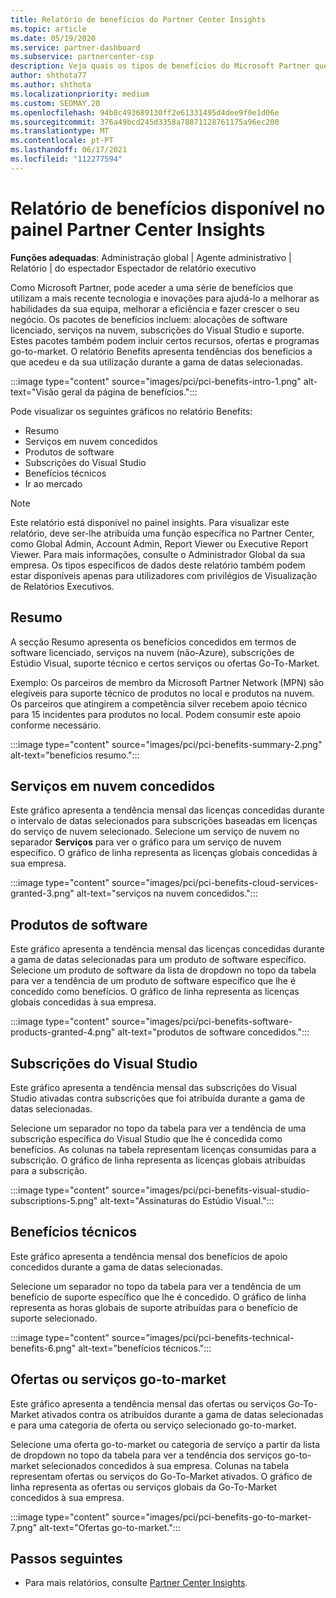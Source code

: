 ```yaml
---
title: Relatório de benefícios do Partner Center Insights
ms.topic: article
ms.date: 05/19/2020
ms.service: partner-dashboard
ms.subservice: partnercenter-csp
description: Veja quais os tipos de benefícios do Microsoft Partner que lhe foram concedidos para ajudar a crescer o seu negócio, melhorar a eficiência e melhorar as habilidades da sua equipa.
author: shthota77
ms.author: shthota
ms.localizationpriority: medium
ms.custom: SEOMAY.20
ms.openlocfilehash: 94b8c493689130ff2e61331495d4dee9f0e1d06e
ms.sourcegitcommit: 376a49bcd245d3358a78871128761175a96ec200
ms.translationtype: MT
ms.contentlocale: pt-PT
ms.lasthandoff: 06/17/2021
ms.locfileid: "112277594"
---
```

# <a name="benefits-report-available-from-the-partner-center-insights-dashboard"></a>Relatório de benefícios disponível no painel Partner Center Insights

**Funções adequadas**: Administração global | Agente administrativo | Relatório | do espectador Espectador de relatório executivo

Como Microsoft Partner, pode aceder a uma série de benefícios que utilizam a mais recente tecnologia e inovações para ajudá-lo a melhorar as habilidades da sua equipa, melhorar a eficiência e fazer crescer o seu negócio. Os pacotes de benefícios incluem: alocações de software licenciado, serviços na nuvem, subscrições do Visual Studio e suporte. Estes pacotes também podem incluir certos recursos, ofertas e programas go-to-market. O relatório Benefits apresenta tendências dos benefícios a que acedeu e da sua utilização durante a gama de datas selecionadas.

:::image type="content" source="images/pci/pci-benefits-intro-1.png" alt-text="Visão geral da página de benefícios.":::

Pode visualizar os seguintes gráficos no relatório Benefits:

- Resumo
- Serviços em nuvem concedidos
- Produtos de software
- Subscrições do Visual Studio
- Benefícios técnicos
- Ir ao mercado

 > [!NOTE]
 > Este relatório está disponível no painel insights. Para visualizar este relatório, deve ser-lhe atribuída uma função específica no Partner Center, como Global Admin, Account Admin, Report Viewer ou Executive Report Viewer. Para mais informações, consulte o Administrador Global da sua empresa. Os tipos específicos de dados deste relatório também podem estar disponíveis apenas para utilizadores com privilégios de Visualização de Relatórios Executivos.

## <a name="summary"></a>Resumo

A secção Resumo apresenta os benefícios concedidos em termos de software licenciado, serviços na nuvem (não-Azure), subscrições de Estúdio Visual, suporte técnico e certos serviços ou ofertas Go-To-Market.

Exemplo: Os parceiros de membro da Microsoft Partner Network (MPN) são elegíveis para suporte técnico de produtos no local e produtos na nuvem. Os parceiros que atingirem a competência silver recebem apoio técnico para 15 incidentes para produtos no local. Podem consumir este apoio conforme necessário. 

:::image type="content" source="images/pci/pci-benefits-summary-2.png" alt-text="benefícios resumo.":::

## <a name="cloud-services-granted"></a>Serviços em nuvem concedidos

Este gráfico apresenta a tendência mensal das licenças concedidas durante o intervalo de datas selecionados para subscrições baseadas em licenças do serviço de nuvem selecionado.
Selecione um serviço de nuvem no separador **Serviços** para ver o gráfico para um serviço de nuvem específico. O gráfico de linha representa as licenças globais concedidas à sua empresa.

:::image type="content" source="images/pci/pci-benefits-cloud-services-granted-3.png" alt-text="serviços na nuvem concedidos.":::

## <a name="software-products"></a>Produtos de software

Este gráfico apresenta a tendência mensal das licenças concedidas durante a gama de datas selecionadas para um produto de software específico. Selecione um produto de software da lista de dropdown no topo da tabela para ver a tendência de um produto de software específico que lhe é concedido como benefícios. O gráfico de linha representa as licenças globais concedidas à sua empresa.

:::image type="content" source="images/pci/pci-benefits-software-products-granted-4.png" alt-text="produtos de software concedidos.":::

## <a name="visual-studio-subscriptions"></a>Subscrições do Visual Studio

Este gráfico apresenta a tendência mensal das subscrições do Visual Studio ativadas contra subscrições que foi atribuída durante a gama de datas selecionadas.

Selecione um separador no topo da tabela para ver a tendência de uma subscrição específica do Visual Studio que lhe é concedida como benefícios. As colunas na tabela representam licenças consumidas para a subscrição. O gráfico de linha representa as licenças globais atribuídas para a subscrição.

:::image type="content" source="images/pci/pci-benefits-visual-studio-subscriptions-5.png" alt-text="Assinaturas do Estúdio Visual.":::

## <a name="technical-benefits"></a>Benefícios técnicos

Este gráfico apresenta a tendência mensal dos benefícios de apoio concedidos durante a gama de datas selecionadas.

Selecione um separador no topo da tabela para ver a tendência de um benefício de suporte específico que lhe é concedido. O gráfico de linha representa as horas globais de suporte atribuídas para o benefício de suporte selecionado.

:::image type="content" source="images/pci/pci-benefits-technical-benefits-6.png" alt-text="benefícios técnicos.":::

## <a name="go-to-market-offers-or-services"></a>Ofertas ou serviços go-to-market

Este gráfico apresenta a tendência mensal das ofertas ou serviços Go-To-Market ativados contra os atribuídos durante a gama de datas selecionadas e para uma categoria de oferta ou serviço selecionado go-to-market.

Selecione uma oferta go-to-market ou categoria de serviço a partir da lista de dropdown no topo da tabela para ver a tendência dos serviços go-to-market selecionados concedidos à sua empresa. Colunas na tabela representam ofertas ou serviços do Go-To-Market ativados. O gráfico de linha representa as ofertas ou serviços globais da Go-To-Market concedidos à sua empresa.

:::image type="content" source="images/pci/pci-benefits-go-to-market-7.png" alt-text="Ofertas go-to-market.":::

## <a name="next-steps"></a>Passos seguintes

- Para mais relatórios, consulte [Partner Center Insights](partner-center-insights.md).
